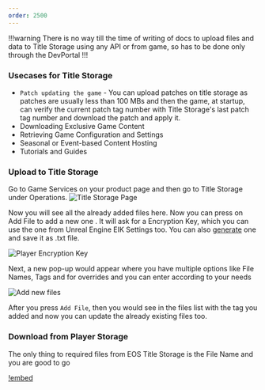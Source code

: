 ```yaml
---
order: 2500
---
```

<!-- Add video tutorials back in once they are done -->
<!-- [!badge variant="danger" target="blank" size="xl" icon="video" text="Video Tutorial"](https://youtu.be/tCuE6YOg_-I?si=saGI9DT7IiF_DwjO) -->

!!!warning
There is no way till the time of writing of docs to upload files and data to Title Storage using any API or from game, so has to be done only through the DevPortal
!!!

### Usecases for Title Storage
- `Patch updating the game` - You can upload patches on title storage as patches are usually less than 100 MBs and then the game, at startup, can verify the current patch tag number with Title Storage's last patch tag number and download the patch and apply it.
- Downloading Exclusive Game Content
- Retrieving Game Configuration and Settings
- Seasonal or Event-based Content Hosting
- Tutorials and Guides

### Upload to Title Storage
Go to Game Services on your product page and then go to Title Storage under Operations.
![Title Storage Page](image.png)


Now you will see all the already added files here. Now you can press on Add File to add a new one . It will ask for a Encryption Key, which you can use the one from Unreal Engine EIK Settings too. You can also [generate](https://numbergenerator.org/random-64-digit-hex-codes-generator) one and save it as .txt file.

![Player Encryption Key](image-1.png)

Next, a new pop-up would appear where you have multiple options like File Names, Tags and for overrides and you can enter according to your needs

![Add new files](image-2.png)


After you press `Add File`, then you would see in the files list with the tag you added and now you can update the already existing files too.


### Download from Player Storage

The only thing to required files from EOS Title Storage is the File Name and you are good to go

[!embed](https://blueprintue.com/render/2kkkf93y/)


